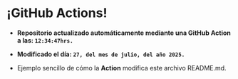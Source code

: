 # ¡GitHub Actions!
* **Repositorio actualizado automáticamente mediante una GitHub Action a las: `12:34:47hrs.`**
* **Modificado el día: `27, del mes de julio, del año 2025.`**

* Ejemplo sencillo de cómo la **Action** modifica este archivo README.md.
